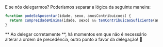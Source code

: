 E se nós delegarmos? Poderíamos separar a lógica da seguinte maneira:
 
```javascript
function podeSeAposentar(idade, sexo, anosContribuicoes) {
  return cumpreIdadeMinima(idade, sexo) && temContribuicaoSuficiente(anosContribuicao);
}
```

** Ao delegar corretamente **, há momentos em que não é necessário alterar a ordem de precedência, outro ponto a favor da delegação! :muscle:

